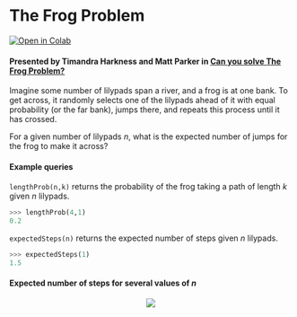 # The Frog Problem
<a href="https://colab.research.google.com/github/brayvid/frog-problem/blob/main/FrogProblem.ipynb" rel="Open in Colab"><img src="https://colab.research.google.com/assets/colab-badge.svg" alt="Open in Colab" /></a>

#### Presented by Timandra Harkness and Matt Parker in [Can you solve The Frog Problem?](https://www.youtube.com/watch?v=ZLTyX4zL2Fc)
Imagine some number of lilypads span a river, and a frog is at one bank. To get across, it randomly selects one of the lilypads ahead of it with equal probability (or the far bank), jumps there, and repeats this process until it has crossed.

For a given number of lilypads *n*, what is the expected number of jumps for the frog to make it across?

####  Example queries
`lengthProb(n,k)` returns the probability of the frog taking a path of length *k* given *n* lilypads.
```python
>>> lengthProb(4,1)
0.2
```
`expectedSteps(n)` returns the expected number of steps given *n* lilypads.
```python
>>> expectedSteps(1)
1.5
```
#### Expected number of steps for several values of *n*
<p align="center">
  <img src="https://github.com/brayvid/frog-problem/blob/master/FrogProblem.png">
</p>
